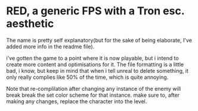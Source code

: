 # RED, a generic FPS with a Tron esc. aesthetic
The name is pretty self explanatory(but for the sake of being elaborate, I've added more info in the readme file). 

i've gotten the game to a point where it is now playable, but i intend to create more content and optimisations for it. 
The file formatting is a little bad, i know, but keep in mind that when i tell unreal to delete something, it only really complies like 50% of the time,
which is quite annoying.


Note that re-complilation after changing any instance of the enemy will break break the set color scheme for that instance. make sure to, after making any changes, replace the character into the level.
